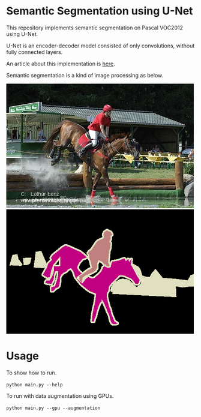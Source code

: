 # Semantic Segmentation using U-Net
This repository implements semantic segmentation on Pascal VOC2012 using U-Net.

U-Net is an encoder-decoder model consisted of only convolutions, without fully connected layers.

An article about this implementation is [here](https://qiita.com/tktktks10/items/0f551aea27d2f62ef708).

Semantic segmentation is a kind of image processing as below.

![original](https://raw.githubusercontent.com/tks10/Images/master/UNet/horse_original.jpeg)![segmented](https://raw.githubusercontent.com/tks10/Images/master/UNet/horse_segmented.png)

# Usage
To show how to run.

`python main.py --help`


To run with data augmentation using GPUs.

`python main.py --gpu --augmentation`
